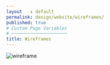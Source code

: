 ```yaml
---
layout   : default
permalink: design/website/wireframes/
published: true
# Custom Page Variables
# ─────────────────────
title: Wireframes
---
```


<img src="../../../images/sitewireframe1.jpg" alt="wireframe" class="images2">